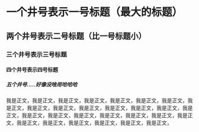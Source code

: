 # 一个井号表示一号标题（最大的标题）
## 两个井号表示二号标题（比一号标题小）
### 三个井号表示三号标题
#### 四个井号表示四号标题
##### 五个井号.....好像没啥用哈哈哈

我是正文，我是正文，我是正文，我是正文，我是正文，我是正文，我是正文，我是正文，我是正文，我是正文，我是正文，我是正文，我是正文，我是正文，我是正文，我是正文，我是正文，我是正文，我是正文，我是正文，我是正文，我是正文，我是正文，我是正文，我是正文，我是正文，我是正文，我是正文，
